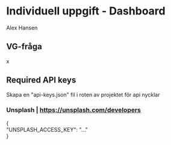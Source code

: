 # Individuell uppgift - Dashboard

Alex Hansen

## VG-fråga

x

## Required API keys

Skapa en "api-keys.json" fil i roten av projektet för api nycklar

### Unsplash | https://unsplash.com/developers

{  
"UNSPLASH_ACCESS_KEY": "..."  
}
